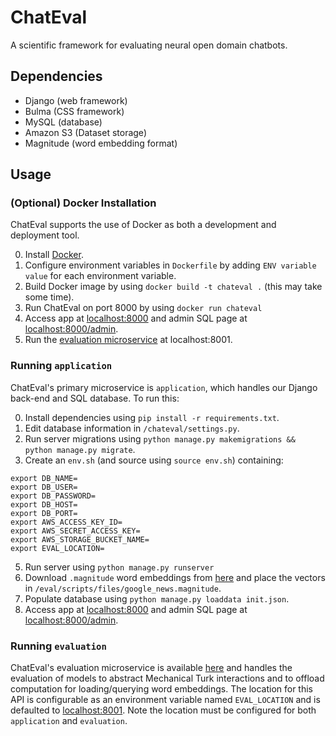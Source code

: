 # ChatEval
A scientific framework for evaluating neural open domain chatbots.

## Dependencies
- Django (web framework)
- Bulma (CSS framework)
- MySQL (database)
- Amazon S3 (Dataset storage)
- Magnitude (word embedding format)

## Usage
### (Optional) Docker Installation
ChatEval supports the use of Docker as both a development and deployment tool.

0. Install [Docker](https://docker.com/).
1. Configure environment variables in `Dockerfile` by adding `ENV variable value` for each environment variable.
2. Build Docker image by using `docker build -t chateval .` (this may take some time).
3. Run ChatEval on port 8000 by using `docker run chateval`
4. Access app at [localhost:8000](localhost:8000) and admin SQL page at [localhost:8000/admin](localhost:8000/admin).
5. Run the [evaluation microservice](https://github.com/chateval/evaluation) at localhost:8001.

### Running `application`
ChatEval's primary microservice is `application`, which handles our Django back-end and SQL database. To run this:

0. Install dependencies using `pip install -r requirements.txt`.
2. Edit database information in `/chateval/settings.py`.
3. Run server migrations using `python manage.py makemigrations && python manage.py migrate`.
4. Create an `env.sh` (and source using `source env.sh`) containing:
```
export DB_NAME=
export DB_USER=
export DB_PASSWORD=
export DB_HOST=
export DB_PORT=
export AWS_ACCESS_KEY_ID=
export AWS_SECRET_ACCESS_KEY=
export AWS_STORAGE_BUCKET_NAME=
export EVAL_LOCATION=
```
5. Run server using `python manage.py runserver`
6. Download `.magnitude` word embeddings from [here](http://magnitude.plasticity.ai/word2vec/GoogleNews-vectors-negative300.magnitude) and place the vectors in `/eval/scripts/files/google_news.magnitude`.
7. Populate database using `python manage.py loaddata init.json`.
8. Access app at [localhost:8000](localhost:8000) and admin SQL page at [localhost:8000/admin](localhost:8000/admin).

### Running `evaluation`
ChatEval's evaluation microservice is available [here](https://github.com/chateval/evaluation) and handles the evaluation of  models to abstract Mechanical Turk interactions and to offload computation for loading/querying word embeddings. The location for this API is configurable as an environment variable named `EVAL_LOCATION` and is defaulted to [localhost:8001](localhost:8001). Note the location must be configured for both `application` and `evaluation`.
